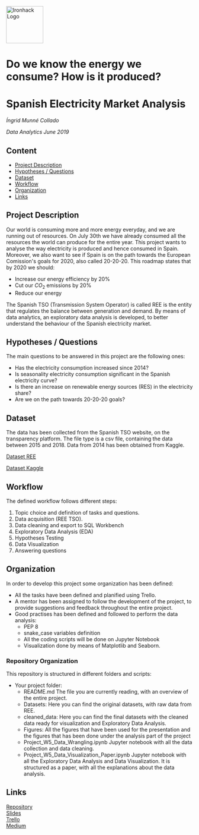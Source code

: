 <img src="https://bit.ly/2VnXWr2" alt="Ironhack Logo" width="100"/>

# Do we know the energy we consume? How is it produced? 

# Spanish Electricity Market Analysis 
*Íngrid Munné Collado*

*Data Analytics June 2019*

## Content
- [Project Description](#project-description)
- [Hypotheses / Questions](#hypotheses-/-questions)
- [Dataset](#dataset)
- [Workflow](#workflow)
- [Organization](#organization)
- [Links](#links)

<a name="project-description"></a>

## Project Description
Our world is consuming more and more energy everyday, and we are running out of resources. On July 30th we have already consumed all the resources the world can produce for the entire year.
This project wants to analyse the way electricity is produced and hence consumed in Spain. Moreover, we also want to see if Spain is on the path towards the European Comission's goals for 2020, also called 20-20-20. This roadmap states that by 2020 we should: 

- Increase our energy efficiency by 20%
- Cut our $CO_2$ emissions by 20%
- Reduce our energy 

The Spanish TSO (Transmission System Operator) is called REE is the entity that regulates the balance between generation and demand. By means of data analytics, an exploratory data analysis is developed, to better understand the behaviour of the Spanish electricity market. 

<a name="hypotheses-/-questions"></a>

## Hypotheses / Questions

The main questions to be answered in this project are the following ones:  

- Has the electricity consumption increased since 2014? 
- Is seasonality electricity consumption significant in the Spanish electricity curve? 
- Is there an increase on renewable energy sources (RES) in the electricity share? 
- Are we on the path towards 20-20-20 goals? 

<a name="dataset"></a>

## Dataset
The data has been collected from the Spanish TSO website, on the transparency platform. The file type is a csv file, containing the data between 2015 and 2018. Data from 2014 has been obtained from Kaggle.

[Dataset REE](https://www.esios.ree.es/en/analysis/1293?vis=2&start_date=25-07-2019T00%3A00&end_date=25-07-2019T23%3A50&compare_start_date=24-07-2019T00%3A00&groupby=minutes10&compare_indicators=545,544) 

[Dataset Kaggle](https://www.kaggle.com/manualrg/spanish-electricity-market-demand-gen-price) 


<a name="workflow"></a>

## Workflow
The defined workflow follows different steps:
1. Topic choice and definition of tasks and questions. 
2. Data acquisition (REE TSO).
3. Data cleaning and export to SQL Workbench
4. Exploratory Data Analysis (EDA)
5. Hypotheses Testing
6. Data Visualization
7. Answering questions 

<a name="organization"></a>

## Organization
In order to develop this project some organization has been defined:
- All the tasks have been defined and planified using Trello. 
- A mentor has been assigned to follow the development of the project, to provide suggestions and feedback throughout the entire project.
- Good practises has been defined and followed to perform the data analysis:
    - PEP 8 
    - snake_case variables definition
    - All the coding scripts will be done on Jupyter Notebook
    - Visualization done by means of Matplotlib and Seaborn. 

### Repository Organization

This repository is structured in different folders and scripts: 

- Your project folder: 
    - README.md 
        The file you are currently reading, with an overview of the entire project. 
    - Datasets:
        Here you can find the original datasets, with raw data from REE. 
    - cleaned_data:
        Here you can find the final datasets with the cleaned data ready for visualization and Exploratory Data Analysis. 
    - Figures: 
        All the figures that have been used for the presentation and the figures that has been done under the analysis part of the project
    - Project_W5_Data_Wrangling.ipynb
        Jupyter notebook with all the data collection and data cleaning. 
    - Project_W5_Data_Visualization_Paper.ipynb
        Jupyter notebook with all the Exploratory Data Analysis and Data Visualization. 
        It is structured as a paper, with all the explanations about the data analysis. 

<a name="links"></a>

## Links

[Repository](https://github.com/wobniarin/Project-Week-5-Your-Own-Project)  
[Slides](https://slides.com/ingridmunnecollado/project-4-electricity-market-analysis)  
[Trello](https://trello.com/invite/b/eMtJ3FEv/971369a4011b84485d871090f1806929/project-4-electricity-market-data)  
[Medium](https://medium.com/@ingridmunne/is-your-electricity-consumption-20-20-20-efd7078b81ec?sk=e632d1fc56f32aaff28b75185427ed8f)